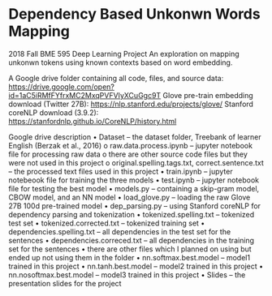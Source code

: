 # Dependency Based Unkonwn Words Mapping
2018 Fall BME 595 Deep Learning Project
An exploration on mapping unkonwn tokens using known contexts based on word embedding. 

A Google drive folder containing all code, files, and source data: https://drive.google.com/open?id=1aC5iRMfFYfrxMC2MxqPVFVIyXCuGgc9T
Glove pre-train embedding download (Twitter 27B): https://nlp.stanford.edu/projects/glove/ 
Stanford coreNLP download (3.9.2): https://stanfordnlp.github.io/CoreNLP/history.html

Google drive description
• Dataset – the dataset folder, Treebank of learner English (Berzak et al., 2016)
  o raw.data.process.ipynb – jupyter notebook file for processing raw data
  o there are other source code files but they were not used in this project
  o original.spelling.tags.txt, correct.sentence.txt – the processed text files used in this
project
• train.ipynb – jupyter notebeook file for training the three models
• test.ipynb – jupyter notebook file for testing the best model
• models.py – containing a skip-gram model, CBOW model, and an NN model
• load_glove.py – loading the raw Glove 27B 100d pre-trained model
• dep_parsing.py – using Stanford coreNLP for dependency parsing and tokenization
• tokenized.spelling.txt – tokenized test set
• tokenized.corrected.txt – tokenized training set
• dependencies.spelling.txt – all dependencies in the test set for the sentences
• dependencies.correced.txt – all dependencies in the training set for the sentences
• there are other files which I planned on using but ended up not using them in the folder
• nn.softmax.best.model – model1 trained in this project
• nn.tanh.best.model – model2 trained in this project
• nn.nosoftmax.best.model – model3 trained in this project
• Slides – the presentation slides for the project
